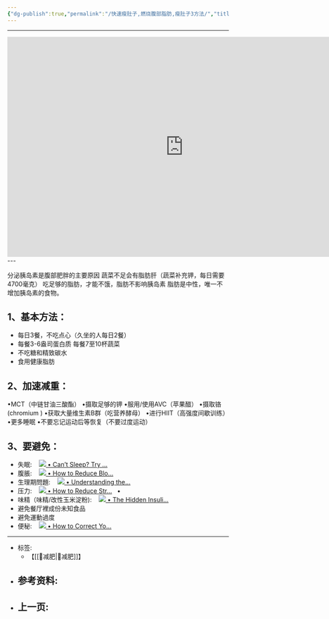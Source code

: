 ```yaml
---
{"dg-publish":true,"permalink":"/快速瘦肚子,燃烧腹部脂肪,瘦肚子3方法/","title":[["快速瘦肚子","燃烧腹部脂肪","瘦肚子3方法"]],"tags":["📥"]}
---
```


---
<center>
<iframe width="800" height="500" src="https://www.youtube.com/embed/zMhQkKYu-l4" title="YouTube video player" frameborder="0" allow="accelerometer; autoplay; clipboard-write; encrypted-media; gyroscope; picture-in-picture; web-share" allowfullscreen></iframe>
</center>
---

分泌胰岛素是腹部肥胖的主要原因
蔬菜不足会有脂肪肝（蔬菜补充钾，每日需要4700毫克）
吃足够的脂肪，才能不饿，脂肪不影响胰岛素
脂肪是中性，唯一不增加胰岛素的食物。

## 1、基本方法：
- 每日3餐，不吃点心（久坐的人每日2餐）
- 每餐3-6盎司蛋白质 每餐7至10杯蔬菜 
- 不吃糖和精致碳水
- 食用健康脂肪

## 2、加速减重：
•MCT（中链甘油三酸酯）
•摄取足够的钾 
•服用/使用AVC（苹果醋） 
•摄取铬(chromium ) 
•获取大量维生素B群（吃营养酵母） 
•进行HIIT（高强度间歇训练）
•更多睡眠
•不要忘记运动后等恢复（不要过度运动）

## 3、要避免： 
- 失眠:    [![](https://www.gstatic.com/youtube/img/watch/yt_favicon.png) • Can’t Sleep? Try ...](https://www.youtube.com/watch?v=V3rGIIFdAVA&t=0s)   
- 腹脹:    [![](https://www.gstatic.com/youtube/img/watch/yt_favicon.png) • How to Reduce Blo...](https://www.youtube.com/watch?v=A_PaHwx8p54&t=0s)   
- 生理期問題:    [![](https://www.gstatic.com/youtube/img/watch/yt_favicon.png) • Understanding the...](https://www.youtube.com/watch?v=wWGzfNaVHiE&t=0s)   
- 压力:    [![](https://www.gstatic.com/youtube/img/watch/yt_favicon.png) • How to Reduce Str...](https://www.youtube.com/watch?v=rZb-t2jr7FI&t=0s)   •
- 味精（味精/改性玉米淀粉):    [![](https://www.gstatic.com/youtube/img/watch/yt_favicon.png) • The Hidden Insuli...](https://www.youtube.com/watch?v=pFfkC-7xIPU&t=0s)   
- 避免餐厅裡成份未知食品
- 避免運動過度
- 便秘:    [![](https://www.gstatic.com/youtube/img/watch/yt_favicon.png) • How to Correct Yo...](https://www.youtube.com/watch?v=Fi0PLevPrbk&t=0s)



---

- 标签: 
	- 【[[🏃减肥\|🏃减肥]]】
- 参考资料:
	-  
- 上一页:
	- 